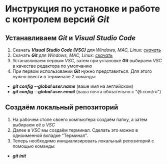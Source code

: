 # Инструкция по установке и работе с контролем версий __*Git*__ 
## Устанавливаем __*Git*__ и __*Visual Studio Code*__
1. Скачать __*Visual Studio Code (VSC)*__ для *Windows, MAC, Linux:* *[скачать](https://code.visualstudio.com/Download "Скачать")*
2. Скачать __*Git*__ для *Windows, MAC, Linux:* *[скачать](https://git-scm.com/downloads "Скачать")*
3. Устанавливаем первым *VSC*, затем при установке __*Git*__ выбираем *VSC* в качестве редактора по умолчанию
4. При первом использовании __*Git*__ нужно представиться. Для этого нужно ввести в терминале 2 команды:
- __*git config --global user.name*__ (ваше имя на английском)
- __*git config --global user.email*__ (ваша почта обязательно с "@.com/ru")
## Создаём локальный репозиторий
1. На рабочем столе своего компьютера создаём папку, а затем выбираем её в *VSC*
2. Далее в *VSC* мы создаём терминал. Сделать это можно в одноименной вкладке "Терминал".
2. Теперь необходимо инициализировать локальный репозиторий с помощью команды:
- __*git init*__


